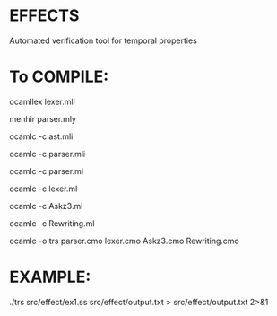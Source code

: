 # EFFECTS

Automated verification tool for temporal properties

# To COMPILE:

ocamllex lexer.mll

menhir parser.mly

ocamlc -c ast.mli

ocamlc -c parser.mli

ocamlc -c parser.ml

ocamlc -c lexer.ml

ocamlc -c Askz3.ml

ocamlc -c Rewriting.ml

ocamlc -o trs parser.cmo lexer.cmo Askz3.cmo Rewriting.cmo

# EXAMPLE:

./trs src/effect/ex1.ss src/effect/output.txt > src/effect/output.txt 2>&1

